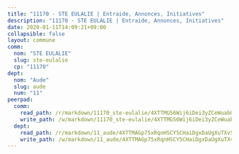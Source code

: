 ```yaml
---
title: "11170 - STE EULALIE | Entraide, Annonces, Initiatives"
description: "11170 - STE EULALIE | Entraide, Annonces, Initiatives"
date: 2020-01-11T14:09:21+09:00
collapsible: false
layout: commune
comm:
  nom: "STE EULALIE"
  slug: ste-eulalie
  cp: "11170"
dept:
  nom: "Aude"
  slug: aude
  num: "11"
peerpad:
  comm:
    read_path: /r/markdown/11170_ste-eulalie/4XTTMG56Wij6iDei3yZCeWuabGWJ8U4mYnGNN6Jx5NEETY9Ls
    write_path: /w/markdown/11170_ste-eulalie/4XTTMG56Wij6iDei3yZCeWuabGWJ8U4mYnGNN6Jx5NEETY9Ls-K3TgTeHxaZjEnmEuGLFXU19trdKfttNXbeq3JytNv8ENSgyJZqXRVLSEmQNmE6965DTS87Zvq1xzvC5T7asFcu1BFf95adxZ2Y7AJ4VN5H6uDPa8b6nRgXYeF3geRpYZbzLMrX8b
  dept:
    read_path: /r/markdown/11_aude/4XTTMAGp75xRqnHSCY5CHaiDgxDaUgXuTXvSZDHnY1JdjJiUk
    write_path: /w/markdown/11_aude/4XTTMAGp75xRqnHSCY5CHaiDgxDaUgXuTXvSZDHnY1JdjJiUk-K3TgUenjCPDfs1W21bst2JvrPDW324QBfMvPid11puzXxXGQEeNw9p4QtfnUhSn4LYSwR6UDBQmdr3wFq2CDRGqNz2QynSm58zgCpz2PKP6Y24UTpxW22MudfeZ339ZPKnHm6XTr
---
```


